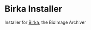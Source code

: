 # Birka Installer

Installer for [Birka](https://github.com/BIIFSweden/birka), the BioImage Archiver
